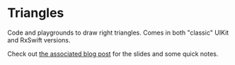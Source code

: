 # Triangles

Code and playgrounds to draw right triangles. Comes in both "classic" UIKit and RxSwift versions.

Check out [the associated blog post](https://gregheo.com/blog/nsmeetup-rx/) for the slides and some quick notes.

